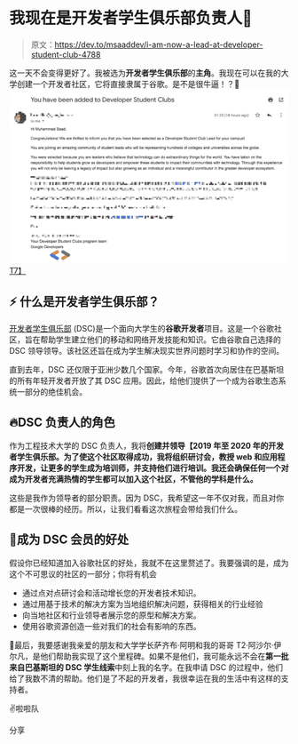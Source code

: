 # 我现在是开发者学生俱乐部负责人🎉

> 原文：<https://dev.to/msaaddev/i-am-now-a-lead-at-developer-student-club-4788>

这一天不会变得更好了。我被选为**开发者学生俱乐部**的**主角**。我现在可以在我的大学创建一个开发者社区，它将直接隶属于谷歌。是不是很牛逼！？🥂
[![selection email](img/1042840785d38bba8bcc2e172f5df3d6.png)T7】](https://res.cloudinary.com/practicaldev/image/fetch/s--Ze1gJY9a--/c_limit%2Cf_auto%2Cfl_progressive%2Cq_auto%2Cw_880/https://msaad.dev/wp-content/uploads/2019/07/3e7e8ba32d6ef3eb2544d353e5317592_Image-2019-07-26-at-8.00.38-PM-2-1024x637.png)

## ⚡ **什么是开发者学生俱乐部？**

[开发者学生俱乐部](https://developers.google.com/programs/dsc/) (DSC)是一个面向大学生的**谷歌开发者**项目。这是一个谷歌社区，旨在帮助学生建立他们的移动和网络开发技能和知识。它由谷歌自己选择的 DSC 领导领导。该社区还旨在成为学生解决现实世界问题时学习和协作的空间。

直到去年，DSC 还仅限于亚洲少数几个国家。今年，谷歌首次向居住在巴基斯坦的所有年轻开发者开放了其 DSC 应用。因此，给他们提供了一个成为谷歌生态系统一部分的绝佳机会。

## 🔥**DSC 负责人的角色**

作为工程技术大学的 DSC 负责人，我将**创建并领导【2019 年至 2020 年的开发者学生俱乐部。为了使这个社区取得成功，我将组织研讨会，教授 web 和应用程序开发，让更多的学生成为培训师，并支持他们进行培训。我还会确保任何一个对成为开发者充满热情的学生都可以加入这个社区，不管他的学科是什么。**

这些是我作为领导者的部分职责。因为 DSC，我希望这一年不仅对我，而且对你都是一次很棒的经历。所以，让我们看看这次旅程会带给我们什么。

## 🍒**成为 DSC 会员的好处**

假设你已经知道加入谷歌社区的好处，我就不在这里赘述了。我要强调的是，成为这个不可思议的社区的一部分；你将有机会

*   通过点对点研讨会和活动增长您的开发者技术知识。
*   通过用基于技术的解决方案为当地组织解决问题，获得相关的行业经验
*   向当地社区和行业领导者展示您的原型和解决方案。
*   使用谷歌资源创造一些对我们的社会有影响的东西。

🙌最后，我要感谢我亲爱的朋友和大学学长萨齐布·阿明和我的哥哥 T2·阿沙尔·伊尔凡，是他们帮助我实现了这个里程碑。如果不是他们，我可能永远不会在**第一批来自巴基斯坦的 DSC 学生线索**中刻上我的名字。在我申请 DSC 的过程中，他们给了我数不清的帮助。他们是了不起的开发者，我很幸运在我的生活中有这样的支持者。

✌啦啦队

分享